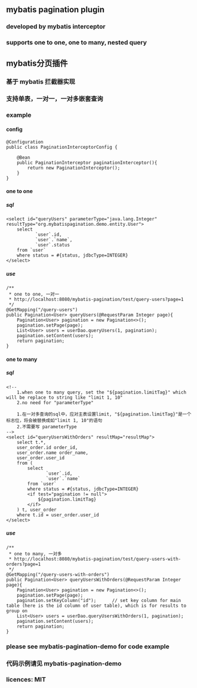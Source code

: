 ## mybatis pagination plugin
### developed by mybatis interceptor
### supports one to one, one to many, nested query


## mybatis分页插件
### 基于 mybatis 拦截器实现
### 支持单表，一对一，一对多嵌套查询

### example
#### config
    @Configuration
    public class PaginationInterceptorConfig {
    
        @Bean
        public PaginationInterceptor paginationInterceptor(){
            return new PaginationInterceptor();
        }
    }


#### one to one
##### sql
    <select id="queryUsers" parameterType="java.lang.Integer"  resultType="org.mybatispagination.demo.entity.User">
        select
               `user`.id,
               `user`.`name`,
               `user`.status
        from `user`
        where status = #{status, jdbcType=INTEGER}
    </select>
##### use
    /**
     * one to one, 一对一
     * http://localhost:8080/mybatis-pagination/test/query-users?page=1
     */
    @GetMapping("/query-users")
    public Pagination<User> queryUsers(@RequestParam Integer page){
        Pagination<User> pagination = new Pagination<>();
        pagination.setPage(page);
        List<User> users = userDao.queryUsers(1, pagination);
        pagination.setContent(users);
        return pagination;
    }
    
#### one to many
##### sql
    <!--       
        1.when one to many query, set the "${pagination.limitTag}" which will be replace to string like "limit 1, 10"
        2.no need for "parameterType"
        
        1.在一对多查询的sql中，应对主表设置limit, "${pagination.limitTag}"是一个标志位，将会被替换成如"limit 1, 10"的语句
        2.不需要写 parameterType
    -->
    <select id="queryUsersWithOrders" resultMap="resultMap">
        select t.*,
        user_order.id order_id,
        user_order.name order_name,
        user_order.user_id
        from (
            select
                   `user`.id,
                   `user`.`name`
            from `user`
            where status = #{status, jdbcType=INTEGER}
            <if test="pagination != null">
                ${pagination.limitTag}
            </if>
        ) t, user_order
        where t.id = user_order.user_id
    </select>

##### use
    /**
     * one to many, 一对多
     * http://localhost:8080/mybatis-pagination/test/query-users-with-orders?page=1
     */
    @GetMapping("/query-users-with-orders")
    public Pagination<User> queryUsersWithOrders(@RequestParam Integer page){
        Pagination<User> pagination = new Pagination<>();
        pagination.setPage(page);
        pagination.setKeyColumn("id");      // set key column for main table (here is the id column of user table), which is for results to group on
        List<User> users = userDao.queryUsersWithOrders(1, pagination);
        pagination.setContent(users);
        return pagination;
    }

### please see mybatis-pagination-demo for code example
### 代码示例请见 mybatis-pagination-demo 

### licences: MIT